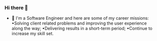 ### Hi there 👋

<!--
**moraeslucas/moraeslucas** is a ✨ _special_ ✨ repository because its `README.md` (this file) appears on your GitHub profile.

Here are some ideas to get you started:

- 🔭 I’m currently working on ...
- 🌱 I’m currently learning ...
- 👯 I’m looking to collaborate on ...
- 🤔 I’m looking for help with ...
- 💬 Ask me about ...
- 📫 How to reach me: ...
- 😄 Pronouns: ...
- ⚡ Fun fact: ...
-->

- 🔭 I'm a Software Engineer and here are some of my career missions:
•Solving client related problems and improving the user experience along the way;
•Delivering results in a short-term period;
•Continue to increase my skill set.
